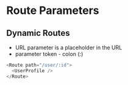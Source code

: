 # Route Parameters

## Dynamic Routes
* URL parameter is a placeholder in the URL
* parameter token - colon (:)

```js
<Route path="/user/:id">
  <UserProfile />
</Route>
```